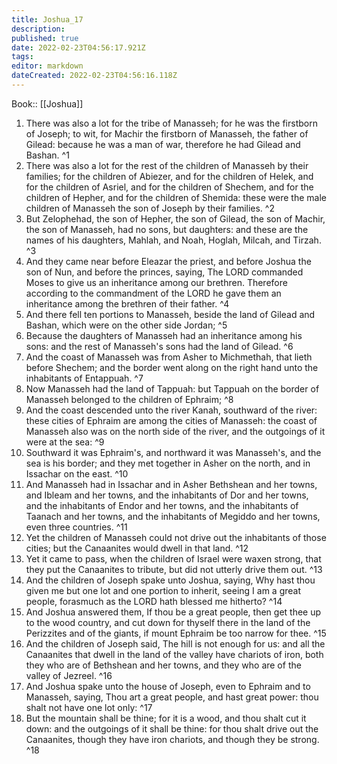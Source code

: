 ```yaml
---
title: Joshua_17
description: 
published: true
date: 2022-02-23T04:56:17.921Z
tags: 
editor: markdown
dateCreated: 2022-02-23T04:56:16.118Z
---
```


 Book:: [[Joshua]]
 1. There was also a lot for the tribe of Manasseh; for he was the firstborn of Joseph; to wit, for Machir the firstborn of Manasseh, the father of Gilead: because he was a man of war, therefore he had Gilead and Bashan. ^1
 2. There was also a lot for the rest of the children of Manasseh by their families; for the children of Abiezer, and for the children of Helek, and for the children of Asriel, and for the children of Shechem, and for the children of Hepher, and for the children of Shemida: these were the male children of Manasseh the son of Joseph by their families. ^2
 3. But Zelophehad, the son of Hepher, the son of Gilead, the son of Machir, the son of Manasseh, had no sons, but daughters: and these are the names of his daughters, Mahlah, and Noah, Hoglah, Milcah, and Tirzah. ^3
 4. And they came near before Eleazar the priest, and before Joshua the son of Nun, and before the princes, saying, The LORD commanded Moses to give us an inheritance among our brethren. Therefore according to the commandment of the LORD he gave them an inheritance among the brethren of their father. ^4
 5. And there fell ten portions to Manasseh, beside the land of Gilead and Bashan, which were on the other side Jordan; ^5
 6. Because the daughters of Manasseh had an inheritance among his sons: and the rest of Manasseh's sons had the land of Gilead. ^6
 7. And the coast of Manasseh was from Asher to Michmethah, that lieth before Shechem; and the border went along on the right hand unto the inhabitants of Entappuah. ^7
 8. Now Manasseh had the land of Tappuah: but Tappuah on the border of Manasseh belonged to the children of Ephraim; ^8
 9. And the coast descended unto the river Kanah, southward of the river: these cities of Ephraim are among the cities of Manasseh: the coast of Manasseh also was on the north side of the river, and the outgoings of it were at the sea: ^9
 10. Southward it was Ephraim's, and northward it was Manasseh's, and the sea is his border; and they met together in Asher on the north, and in Issachar on the east. ^10
 11. And Manasseh had in Issachar and in Asher Bethshean and her towns, and Ibleam and her towns, and the inhabitants of Dor and her towns, and the inhabitants of Endor and her towns, and the inhabitants of Taanach and her towns, and the inhabitants of Megiddo and her towns, even three countries. ^11
 12. Yet the children of Manasseh could not drive out the inhabitants of those cities; but the Canaanites would dwell in that land. ^12
 13. Yet it came to pass, when the children of Israel were waxen strong, that they put the Canaanites to tribute, but did not utterly drive them out. ^13
 14. And the children of Joseph spake unto Joshua, saying, Why hast thou given me but one lot and one portion to inherit, seeing I am a great people, forasmuch as the LORD hath blessed me hitherto? ^14
 15. And Joshua answered them, If thou be a great people, then get thee up to the wood country, and cut down for thyself there in the land of the Perizzites and of the giants, if mount Ephraim be too narrow for thee. ^15
 16. And the children of Joseph said, The hill is not enough for us: and all the Canaanites that dwell in the land of the valley have chariots of iron, both they who are of Bethshean and her towns, and they who are of the valley of Jezreel. ^16
 17. And Joshua spake unto the house of Joseph, even to Ephraim and to Manasseh, saying, Thou art a great people, and hast great power: thou shalt not have one lot only: ^17
 18. But the mountain shall be thine; for it is a wood, and thou shalt cut it down: and the outgoings of it shall be thine: for thou shalt drive out the Canaanites, though they have iron chariots, and though they be strong. ^18
